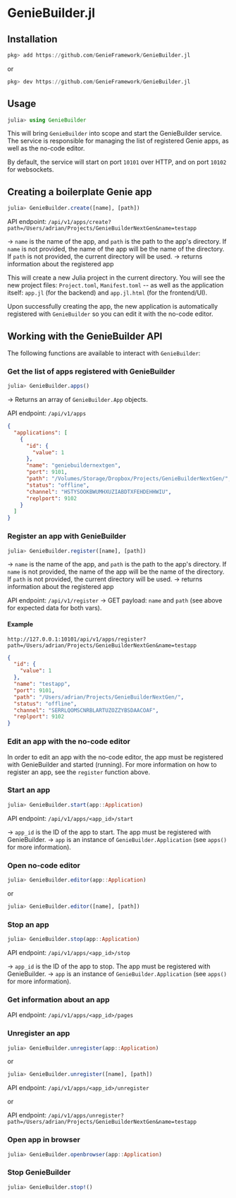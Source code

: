 # GenieBuilder.jl


## Installation

```julia
pkg> add https://github.com/GenieFramework/GenieBuilder.jl
```

or

```julia
pkg> dev https://github.com/GenieFramework/GenieBuilder.jl
```

## Usage

```julia
julia> using GenieBuilder
```

This will bring `GenieBuilder` into scope and start the GenieBuilder service. The service is responsible for managing the list of registered Genie apps, as well as the no-code editor.

By default, the service will start on port `10101` over HTTP, and on port `10102` for websockets.

## Creating a boilerplate Genie app

```julia
julia> GenieBuilder.create([name], [path])
```

API endpoint: `/api/v1/apps/create?path=/Users/adrian/Projects/GenieBuilderNextGen&name=testapp`

-> `name` is the name of the app, and `path` is the path to the app's directory. If `name` is not provided, the name of the app will be the name of the directory. If `path` is not provided, the current directory will be used.
-> returns information about the registered app

This will create a new Julia project in the current directory. You will see the new project files: `Project.toml`, `Manifest.toml` -- as well as the application itself: `app.jl` (for the backend) and `app.jl.html` (for the frontend/UI).

Upon successfully creating the app, the new application is automatically registered with `GenieBuilder` so you can edit it with the no-code editor.

## Working with the GenieBuilder API

The following functions are available to interact with `GenieBuilder`:

### Get the list of apps registered with GenieBuilder

```julia
julia> GenieBuilder.apps()
```

-> Returns an array of `GenieBuilder.App` objects.

API endpoint: `/api/v1/apps`

```json
{
  "applications": [
    {
      "id": {
        "value": 1
      },
      "name": "geniebuildernextgen",
      "port": 9101,
      "path": "/Volumes/Storage/Dropbox/Projects/GenieBuilderNextGen/",
      "status": "offline",
      "channel": "HSTYSOOKBWUMHXUZIABDTXFEHDEHHWIU",
      "replport": 9102
    }
  ]
}
```

### Register an app with GenieBuilder

```julia
julia> GenieBuilder.register([name], [path])
```

-> `name` is the name of the app, and `path` is the path to the app's directory. If `name` is not provided, the name of the app will be the name of the directory. If `path` is not provided, the current directory will be used.
-> returns information about the registered app

API endpoint: `/api/v1/register`
-> GET payload: `name` and `path` (see above for expected data for both vars).

#### Example

`http://127.0.0.1:10101/api/v1/apps/register?path=/Users/adrian/Projects/GenieBuilderNextGen&name=testapp`

```json
{
  "id": {
    "value": 1
  },
  "name": "testapp",
  "port": 9101,
  "path": "/Users/adrian/Projects/GenieBuilderNextGen/",
  "status": "offline",
  "channel": "SERRLQOMSCNRBLARTUZOZZYBSDAACOAF",
  "replport": 9102
}
```

### Edit an app with the no-code editor

In order to edit an app with the no-code editor, the app must be registered with GenieBuilder and started (running). For more information on how to register an app, see the `register` function above.

### Start an app

```julia
julia> GenieBuilder.start(app::Application)
```

API endpoint: `/api/v1/apps/<app_id>/start`

-> `app_id` is the ID of the app to start. The app must be registered with GenieBuilder.
-> `app` is an instance of `GenieBuilder.Application` (see `apps()` for more information).

### Open no-code editor

```julia
julia> GenieBuilder.editor(app::Application)
```

or

```julia
julia> GenieBuilder.editor([name], [path])
```

### Stop an app

```julia
julia> GenieBuilder.stop(app::Application)
```

API endpoint: `/api/v1/apps/<app_id>/stop`

-> `app_id` is the ID of the app to stop. The app must be registered with GenieBuilder.
-> `app` is an instance of `GenieBuilder.Application` (see `apps()` for more information).

### Get information about an app

API endpoint: `/api/v1/apps/<app_id>/pages`

### Unregister an app

```julia
julia> GenieBuilder.unregister(app::Application)
```

or

```julia
julia> GenieBuilder.unregister([name], [path])
```

API endpoint: `/api/v1/apps/<app_id>/unregister`

or

API endpoint: `/api/v1/apps/unregister?path=/Users/adrian/Projects/GenieBuilderNextGen&name=testapp`

### Open app in browser

```julia
julia> GenieBuilder.openbrowser(app::Application)
```

### Stop GenieBuilder

```julia
julia> GenieBuilder.stop!()
```